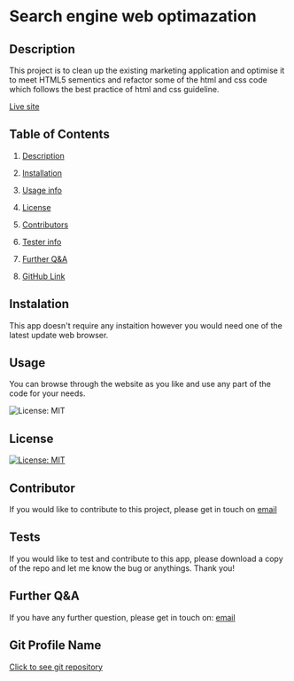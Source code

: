   #    Search engine web optimazation   <a name="title-0"></a>
  ##  Description <a name="description-1"></a>

     

This project is to clean up the existing marketing application and optimise it to meet HTML5 sementics and refactor some of the html and css code which follows the best practice of html and css guideline. 
   
   [Live site](https://zakaria1986.github.io/WebApp-Opimazation/)

## Table of Contents

   
1. [Description](#description-1)
   
2. [Installation](#instalation-2)
   
3. [Usage info](#usage-3)
   
4. [License](#license-4)
   
5. [Contributors](#contributor-5)
   
6. [Tester info](#tests-6)
   
7. [Further Q&A](#FurtherQA)
   
8. [GitHub Link](#GitProfileName)
   

## Instalation <a name="instalation-2"></a>

      

This app doesn't require any instaition however you would need one of the latest update web browser.  

##  Usage<a name="usage-3"></a>

You can browse through the website as you like and use any part of the code for your needs. 



![License: MIT](/assets/images/img.gif)



##  License <a name="license-4"></a>

      

[![License: MIT](https://img.shields.io/badge/License-MIT-yellow.svg)](https://opensource.org/licenses/MIT)

##  Contributor <a name="contributor-5"></a>

      

If you would like to contribute to this project, please get in touch on [email](mailto:zakaria.khan@zaksweb.co.uk)

##  Tests <a name="tests-6"></a>

      

If you would like to test and contribute to this app, please download a copy of the repo and let me know the bug or anythings. Thank you!

##  Further Q&A <a name="FurtherQA"></a>

      

If you have any further question, please get in touch on: [email](zakaria.khan@zaksweb.co.uk)

##  Git Profile Name <a name="GitProfileName"></a>

      

[Click to see git repository](https://github.com/Zakaria1986)
   
